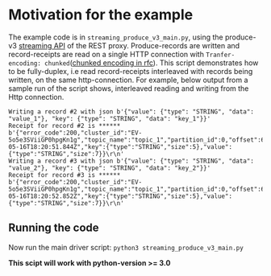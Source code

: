 # Motivation for the example

The example code is in `streaming_produce_v3_main.py`, using the produce-v3 [streaming API](https://github.com/confluentinc/kafka-rest/blob/8fb324845b5a7bd48aba24cd6dfd6136534a0588/api/v3/openapi.yaml#L1416) of the REST proxy. Produce-records are written and record-receipts are read on a single HTTP connection with `Tranfer-encoding: chunked`([chunked encoding in rfc](https://datatracker.ietf.org/doc/html/rfc2616#section-3.6.1)). This script demonstrates how to be fully-duplex, i.e read record-receipts interleaved with records being written, on the same http-connection. For example, below output from a sample run of the script shows, interleaved reading and writing from the Http connection.

```
Writing a record #2 with json b'{"value": {"type": "STRING", "data": "value_1"}, "key": {"type": "STRING", "data": "key_1"}}'
Receipt for record #2 is ******
b'{"error_code":200,"cluster_id":"EV-5o5e3SViiGP0hpgKn1g","topic_name":"topic_1","partition_id":0,"offset":612,"timestamp":"2023-05-16T18:20:51.844Z","key":{"type":"STRING","size":5},"value":{"type":"STRING","size":7}}\r\n'
Writing a record #3 with json b'{"value": {"type": "STRING", "data": "value_2"}, "key": {"type": "STRING", "data": "key_2"}}'
Receipt for record #3 is ******
b'{"error_code":200,"cluster_id":"EV-5o5e3SViiGP0hpgKn1g","topic_name":"topic_1","partition_id":0,"offset":613,"timestamp":"2023-05-16T18:20:52.852Z","key":{"type":"STRING","size":5},"value":{"type":"STRING","size":7}}\r\n'
```

## Running the code

Now run the main driver script:
`python3 streaming_produce_v3_main.py`

**This scipt will work with python-version >= 3.0**